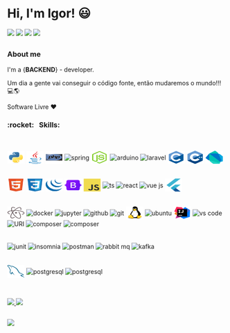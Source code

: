 <!-- <h1 align="center"><img src="https://media.giphy.com/media/hvRJCLFzcasrR4ia7z/giphy.gif" width="25px">Hi, i'm Igor</h1></img> -->
<h1> Hi, I'm Igor! 😃 </h1>
<div>
  <a href="https://www.youtube.com/channel/UCBYQVhkroBC_Jc5kog5bY7A/videos" target="_blank"><img src="https://img.shields.io/badge/YouTube-FF0000?style=for-the-badge&logo=youtube&logoColor=white" target="_blank"></a>
  <a href="https://mail.google.com/mail/u/?authuser=igor.bvn@gmail.com" target="_blank"><img src="https://img.shields.io/badge/Gmail-D14836?style=for-the-badge&logo=gmail&logoColor=white" target="_blank"></a>
  <a href="https://www.instagram.com/igor_bavand.dev/" target="_blank"><img src="https://img.shields.io/badge/Instagram-E4405F?style=for-the-badge&logo=instagram&logoColor=white" target="_blank"></a>
    <a href="https://www.linkedin.com/in/igor-g-b75875140/" target="_blank"><img src="https://img.shields.io/badge/LinkedIn-0077B5?style=for-the-badge&logo=linkedin&logoColor=white" target="_blank"></a>
</div>
<!--
<p><img src="https://komarev.com/ghpvc/?username=igorbavand" alt="Judahh" /></p>
-->

##

<!--
<p>👨‍💻 Um dia a gente vai conseguir o código fonte, então mudaremos o mundo!!! 🌎</p>
<p>👨‍💻 Desenvolvimento Back-end ♥</p>
<p>🎈 Software Livre ❤</p>
-->

### About me
I'm a {**BACKEND**} - developer.
<p>Um dia a gente vai conseguir o código fonte, então mudaremos o mundo!!! 💻🌎</p>
<p>Software Livre ❤</p>


 <!--  <p align="center">   <img alingn="center" src="https://profile-counter.glitch.me/igorbavand/count.svg" /></p> -->

<h3> :rocket: &nbsp; Skills: </h3>
&nbsp

<div style="display: inline_block"><br>
    <img align="center" alt="py" height="30" width="40" src="https://raw.githubusercontent.com/devicons/devicon/master/icons/python/python-original.svg"> 
    <img align="center" alt="java" height="30" width="40" src="https://raw.githubusercontent.com/devicons/devicon/master/icons/java/java-original.svg"> 
    <img align="center" alt="php" height="30" width="40" src="https://raw.githubusercontent.com/devicons/devicon/master/icons/php/php-original.svg"> 
    <img align="center" alt="spring" height="30" width="40" src="https://cdn.jsdelivr.net/gh/devicons/devicon/icons/spring/spring-original.svg"> 
    <img align="center" alt="js" height="30" width="40" src="https://raw.githubusercontent.com/devicons/devicon/master/icons/nodejs/nodejs-original.svg"> 
    <img align="center" alt="arduino" height="30" width="40" src="https://cdn.jsdelivr.net/gh/devicons/devicon/icons/arduino/arduino-original.svg"> 
    <img align="center" alt="laravel" height="30" width="40" src="https://cdn.jsdelivr.net/gh/devicons/devicon/icons/laravel/laravel-plain-wordmark.svg"> 
    <img align="center" alt="c" height="30" width="40" src="https://raw.githubusercontent.com/devicons/devicon/master/icons/c/c-original.svg"> 
    <img align="center" alt="cpp" height="30" width="40" src="https://raw.githubusercontent.com/devicons/devicon/master/icons/cplusplus/cplusplus-original.svg"> 
    <img align="center" alt="dart" height="30" width="40" src="https://raw.githubusercontent.com/devicons/devicon/master/icons/dart/dart-original.svg"> 
</div>
&nbsp
<div style="display: inline_block"><br>
 <img align="center" alt="html" height="30" width="40" src="https://raw.githubusercontent.com/devicons/devicon/master/icons/html5/html5-original.svg"> 
 <img align="center" alt="css" height="30" width="40" src="https://raw.githubusercontent.com/devicons/devicon/master/icons/css3/css3-original.svg"> 
 <img align="center" alt="jquery" height="30" width="40" src="https://raw.githubusercontent.com/devicons/devicon/master/icons/jquery/jquery-original.svg"> 
 <img align="center" alt="bootstrap" height="30" width="40" src="https://raw.githubusercontent.com/devicons/devicon/master/icons/bootstrap/bootstrap-original.svg"> 
 <img align="center" alt="js" height="30" width="40" src="https://raw.githubusercontent.com/devicons/devicon/master/icons/javascript/javascript-original.svg">
 <img align="center" alt="ts" height="30" width="40" src="https://cdn.jsdelivr.net/gh/devicons/devicon/icons/typescript/typescript-original.svg">
 <img align="center" alt="react" height="30" width="40" src="https://cdn.jsdelivr.net/gh/devicons/devicon/icons/react/react-original.svg">
 <img align="center" alt="vue js" height="30" width="40" src="https://cdn.jsdelivr.net/gh/devicons/devicon/icons/vuejs/vuejs-original-wordmark.svg">
 <img align="center" alt="flutter" height="30" width="40" src="https://raw.githubusercontent.com/devicons/devicon/master/icons/flutter/flutter-original.svg"> 
</div>
&nbsp
<div style="display: inline_block"><br>
 <img align="center" alt="atom" height="30" width="40" src="https://raw.githubusercontent.com/devicons/devicon/master/icons/atom/atom-original.svg">
 <img align="center" alt="docker" height="30" width="40" src="https://img.icons8.com/color/48/000000/docker.png">
 <img align="center" alt="jupyter" height="30" width="40" src="https://cdn.jsdelivr.net/gh/devicons/devicon/icons/jupyter/jupyter-original.svg">
 <img align="center" alt="github" height="30" width="40" src="https://i.ibb.co/Nn2Zqmj/github-1.png">
 <img align="center" alt="git" height="30" width="40" src="https://cdn.jsdelivr.net/gh/devicons/devicon/icons/git/git-original.svg">
 <img align="center" alt="linux" height="30" width="40" src="https://raw.githubusercontent.com/devicons/devicon/master/icons/linux/linux-original.svg">
 <img align="center" alt="ubuntu" height="30" width="40" src="https://cdn.jsdelivr.net/gh/devicons/devicon/icons/ubuntu/ubuntu-plain.svg"> 
 <img align="center" alt="intelij" height="30" width="40" src="https://raw.githubusercontent.com/devicons/devicon/master/icons/intellij/intellij-original.svg">
 <img align="center" alt="vs code" height="30" width="40" src="https://cdn.jsdelivr.net/gh/devicons/devicon/icons/vscode/vscode-original.svg">
 <img align="center" alt="URI" height="30" width="40" src="https://i.ibb.co/QmvC2Ln/uri.png"> 
 <img align="center" alt="composer" height="30" width="40" src="https://cdn.jsdelivr.net/gh/devicons/devicon/icons/composer/composer-original.svg"> 
 <img align="center" alt="composer" height="30" width="40" src="https://cdn.jsdelivr.net/gh/devicons/devicon/icons/jenkins/jenkins-original.svg"> 

</div>
&nbsp
<div style="display: inline_block"><br>
    <img align="center" alt="junit" height="30" width="40" src="https://www.opencodez.com/wp-content/uploads/2019/04/Junit-1.png"> 
    <img align="center" alt="insomnia" height="30" width="35" src="https://seeklogo.com/images/I/insomnia-logo-A35E09EB19-seeklogo.com.png">
    <img align="center" alt="postman" height="30" width="40" src="https://www.svgrepo.com/show/354202/postman-icon.svg"> 
    <img align="center" alt="rabbit mq" height="30" width="40" src="https://brandslogos.com/wp-content/uploads/thumbs/rabbitmq-logo-vector.svg"> 
    <img align="center" alt="kafka" height="30" width="40" src="https://cdn.jsdelivr.net/gh/devicons/devicon/icons/apachekafka/apachekafka-original-wordmark.svg"> 

</div>
&nbsp
<div style="display: inline_block"><br>
    <img align="center" alt="mysql" height="30" width="40" src="https://raw.githubusercontent.com/devicons/devicon/master/icons/mysql/mysql-original.svg"> 
    <img align="center" alt="postgresql" height="30" width="40" src="https://cdn.jsdelivr.net/gh/devicons/devicon/icons/postgresql/postgresql-original.svg"> 
        <img align="center" alt="postgresql" height="30" width="40" src="https://cdn.jsdelivr.net/gh/devicons/devicon/icons/oracle/oracle-original.svg""> 

</div>

## 

<div style="display: inline_block"><br>
    <a href="https://github.com/igorbavand">
    <img height="150em" src="https://github-readme-stats.vercel.app/api?username=igorbavand&show_icons=true&theme=radical"/>
    <img height="150em" src="https://github-readme-stats.vercel.app/api/top-langs/?username=igorbavand&layout=compact&theme=radical"/>
</div>
  
##
  
  <div>
  <img src="https://github-profile-summary-cards.vercel.app/api/cards/profile-details?username=igorbavand&amp;theme=radical">
</div>


<!-- ![Snake animation](https://github.com/lucasemanuelms/lucasemanuelms/blob/output/github-contribution-grid-snake.svg) -->







